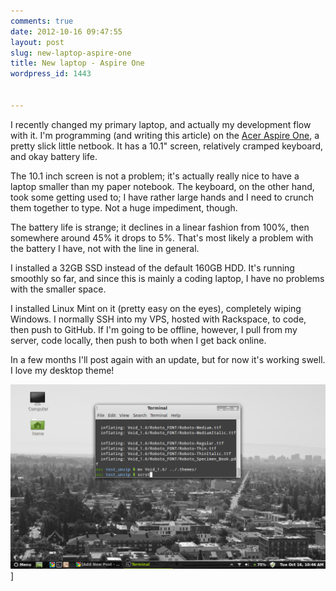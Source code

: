 ```yaml
---
comments: true
date: 2012-10-16 09:47:55
layout: post
slug: new-laptop-aspire-one
title: New laptop - Aspire One
wordpress_id: 1443


---
```


I recently changed my primary laptop, and actually my development flow with it. I'm programming (and writing this article) on the [Acer Aspire One](http://www.amazon.com/Acer-AOD150-1165-10-1-Inch-Sapphire-Blue/dp/B001QFZFS0/ref=sr_1_1?ie=UTF8&qid=1350408431&sr=8-1&keywords=acer+aspire+one+10.1), a pretty slick little netbook. It has a 10.1" screen, relatively cramped keyboard, and okay battery life.

The 10.1 inch screen is not a problem; it's actually really nice to have a laptop smaller than my paper notebook. The keyboard, on the other hand, took some getting used to; I have rather large hands and I need to crunch them together to type. Not a huge impediment, though.

The battery life is strange; it declines in a linear fashion from 100%, then somewhere around 45% it drops to 5%. That's most likely a problem with the battery I have, not with the line in general.

I installed a 32GB SSD instead of the default 160GB HDD. It's running smoothly so far, and since this is mainly a coding laptop, I have no problems with the smaller space.

I installed Linux Mint on it (pretty easy on the eyes), completely wiping Windows. I normally SSH into my VPS, hosted with Rackspace, to code, then push to GitHub. If I'm going to be offline, however, I pull from my server, code locally, then push to both when I get back online.

In a few months I'll post again with an update, but for now it's working swell. I love my desktop theme!

![](/assets/img/uploads/2012/10/2012-10-16-104630_1024x600_scrot.png)]

